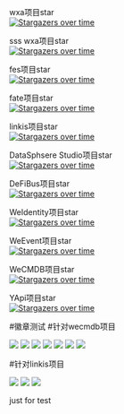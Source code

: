 wxa项目star<br>
[![Stargazers over time](https://starchart.cc/didi/Logi-KafkaManager.svg)](https://starchart.cc/didi/Logi-KafkaManager)

sss
wxa项目star<br>
[![Stargazers over time](https://starchart.cc/WebankFintech/wxa.svg)](https://starchart.cc/WebankFintech/wxa)


fes项目star<br>
[![Stargazers over time](https://starchart.cc/WebankFintech/fes.js.svg)](https://starchart.cc/WebankFintech/fes.js)

fate项目star<br>
[![Stargazers over time](https://starchart.cc/FederatedAI/FATE.svg)](https://starchart.cc/FederatedAI/FATE)

linkis项目star<br>
[![Stargazers over time](https://starchart.cc/WebankFintech/Linkis.svg)](https://starchart.cc/WebankFintech/Linkis)

DataSphsere Studio项目star<br>
[![Stargazers over time](https://starchart.cc/WeBankFinTech/DataSphereStudio.svg)](https://starchart.cc/WeBankFinTech/DataSphereStudio)

DeFiBus项目star<br>
[![Stargazers over time](https://starchart.cc/WeBankFinTech/DeFiBus.svg)](https://starchart.cc/WeBankFinTech/DeFiBus)

WeIdentity项目star<br>
[![Stargazers over time](https://starchart.cc/WeBankFinTech/WeIdentity.svg)](https://starchart.cc/WeBankFinTech/WeIdentity)

WeEvent项目star<br>
[![Stargazers over time](https://starchart.cc/WeBankFinTech/WeEvent.svg)](https://starchart.cc/WeBankFinTech/WeEvent)

WeCMDB项目star<br>
[![Stargazers over time](https://starchart.cc/WeBankPartners/we-cmdb.svg)](https://starchart.cc/WeBankPartners/we-cmdb)

YApi项目star<br>
[![Stargazers over time](https://starchart.cc/YMFE/yapi.svg)](https://starchart.cc/YMFE/yapi)

#徽章测试
#针对wecmdb项目
<p align="left">
    <a href="https://opensource.org/licenses/Apache-2.0" alt="License">
        <img src="https://img.shields.io/badge/License-Apache%202.0-blue.svg" /></a>
    <a href="https://github.com/WeBankPartners/we-cmdb/tree/v1.3.1" alt="release">
        <img src="https://img.shields.io/github/v/release/WeBankPartners/we-cmdb.svg" /></a>
    <a href="#" alt="Code Size">
        <img src="https://img.shields.io/github/languages/code-size/WeBankPartners/we-cmdb.svg" /></a>
    <a href="#" alt="Java">
        <img src="https://img.shields.io/badge/language-java-orange.svg" /></a>
    <a href="#" alt="Vue">
        <img src="https://img.shields.io/badge/language-vue-green.svg" /></a>
    <a href="https://github.com/WeBankPartners/we-cmdb/graphs/contributors" alt="Contributors">
        <img src="https://img.shields.io/github/contributors/WeBankPartners/we-cmdb" /></a>
    <a href="https://github.com/WeBankPartners/we-cmdb/pulse" alt="Activity">
        <img src="https://img.shields.io/github/commit-activity/m/WeBankPartners/we-cmdb" /></a>
</p>

#针对linkis项目
<p align="left">
    <a href="https://opensource.org/licenses/Apache-2.0" alt="License">
        <img src="https://img.shields.io/badge/License-Apache%202.0-blue.svg" /></a>
    <a href="https://github.com/WeBankFintech/Linkis/graphs/contributors" alt="Contributors">
        <img src="https://img.shields.io/github/contributors/WeBankFintech/Linkis" /></a>
    <a href="https://github.com/WeBankFintech/Linkis/pulse" alt="Activity">
        <img src="https://img.shields.io/github/commit-activity/m/WeBankFintech/Linkis" /></a>
</p>


just for test
